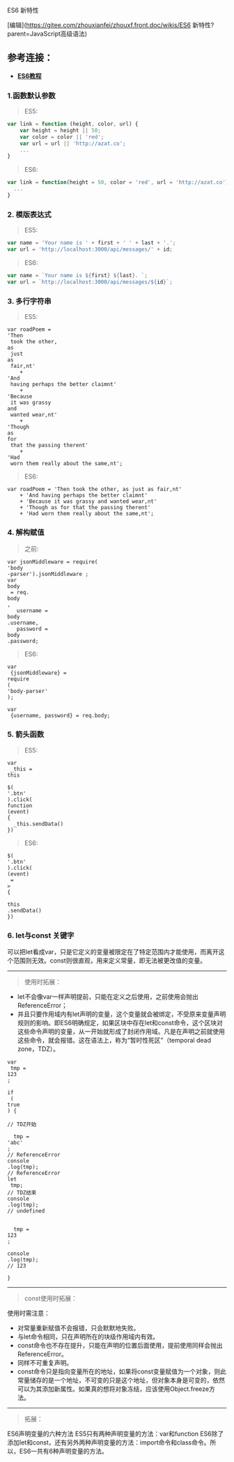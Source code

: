 ES6 新特性

[编辑](https://gitee.com/zhouxianfei/zhouxf.front.doc/wikis/ES6  新特性?parent=JavaScript高级语法)

## 参考连接：

* [**ES6教程**](http://www.softwhy.com/article-8963-1.html)

### 1.函数默认参数

> ES5:

```js
var link = function (height, color, url) {
    var height = height || 50;
    var color = color || 'red';
    var url = url || 'http://azat.co';
    ...
}
```

> ES6:

```js
var link = function(height = 50, color = 'red', url = 'http://azat.co') {
  ...
}
```

### 2. 模版表达式

> ES5:

```js
var name = 'Your name is ' + first + ' ' + last + '.';
var url = 'http://localhost:3000/api/messages/' + id;
```

> ES6:

```js
var name = `Your name is ${first} ${last}. `;
var url = `http://localhost:3000/api/messages/${id}`;
```

### 3. 多行字符串

> ES5:

```
var roadPoem = 
'Then
 took the other, 
as
 just 
as
 fair,nt'
    + 
'And
 having perhaps the better claimnt'
    + 
'Because
 it was grassy 
and
 wanted wear,nt'
    + 
'Though
as
for
 that the passing therent'
    + 
'Had
 worn them really about the same,nt';
```

> ES6:

```
var roadPoem = 'Then took the other, as just as fair,nt'
    + 'And having perhaps the better claimnt'
    + 'Because it was grassy and wanted wear,nt'
    + 'Though as for that the passing therent'
    + 'Had worn them really about the same,nt';
```

### 4. 解构赋值

> 之前:

```
var jsonMiddleware = require(
'body
-parser').jsonMiddleware ;
var 
body
 = req.
body
,
   username = 
body
.username,
   password = 
body
.password;
```

> ES6:

```
var
 {jsonMiddleware} = 
require
(
'body-parser'
);

var
 {username, password} = req.body;
```

### 5. 箭头函数

> ES5:

```
var
 _this = 
this

$(
'.btn'
).click(
function
(event)
{
  _this.sendData()
})
```

> ES6:

```
$(
'.btn'
).click(
(event)
 =
>
{

this
.sendData()
})
```

### 6. let与const 关键字

可以把let看成var，只是它定义的变量被限定在了特定范围内才能使用，而离开这个范围则无效。const则很直观，用来定义常量，即无法被更改值的变量。

---

> 使用时拓展：

* let不会像var一样声明提前，只能在定义之后使用，之前使用会抛出ReferenceError；
* 并且只要作用域内有let声明的变量，这个变量就会被绑定，不受原来变量声明规则的影响。即ES6明确规定，如果区块中存在let和const命令，这个区块对这些命令声明的变量，从一开始就形成了封闭作用域。凡是在声明之前就使用这些命令，就会报错。这在语法上，称为“暂时性死区”（temporal dead zone，TDZ）。

```
var
 tmp = 
123
;

if
 (
true
) {

// TDZ开始

  tmp = 
'abc'
; 
// ReferenceError
console
.log(tmp); 
// ReferenceError
let
 tmp; 
// TDZ结束
console
.log(tmp); 
// undefined


  tmp = 
123
;

console
.log(tmp); 
// 123

}
```

---

> const使用时拓展：

使用时需注意：

* 对常量重新赋值不会报错，只会默默地失败。
* 与let命令相同，只在声明所在的块级作用域内有效。
* const命令也不存在提升，只能在声明的位置后面使用，提前使用同样会抛出ReferenceError。
* 同样不可重复声明。
* const命令只是指向变量所在的地址，如果将const变量赋值为一个对象，则此常量储存的是一个地址，不可变的只是这个地址，但对象本身是可变的，依然可以为其添加新属性。如果真的想将对象冻结，应该使用Object.freeze方法。

---

> 拓展：

ES6声明变量的六种方法 ES5只有两种声明变量的方法：var和function ES6除了添加let和const，还有另外两种声明变量的方法：import命令和class命令。所以，ES6一共有6种声明变量的方法。

